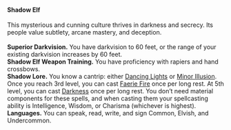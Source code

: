 #### Shadow Elf

This mysterious and cunning culture thrives in darkness and secrecy.
Its people value subtlety, arcane mastery, and deception.
\
\
**Superior Darkvision.**
You have darkvision to 60 feet, or the range of your existing darkvision increases by 60 feet.
\
**Shadow Elf Weapon Training.**
You have proficiency with rapiers and hand crossbows.
\
**Shadow Lore.**
You know a cantrip: either [Dancing Lights](#Dancing_Lights_dancing_lights) or [Minor Illusion](#Minor_Illusion_minor_illusion).
Once you reach 3rd level, you can cast [Faerie Fire](#Faerie_Fire_faerie_fire) once per long rest.
At 5th level, you can cast [Darkness](#Darkness_darkness) once per long rest.
You don’t need material components for these spells, and when casting them your spellcasting ability is Intelligence, Wisdom, or Charisma (whichever is highest).
\
**Languages.**
You can speak, read, write, and sign Common, Elvish, and Undercommon.
